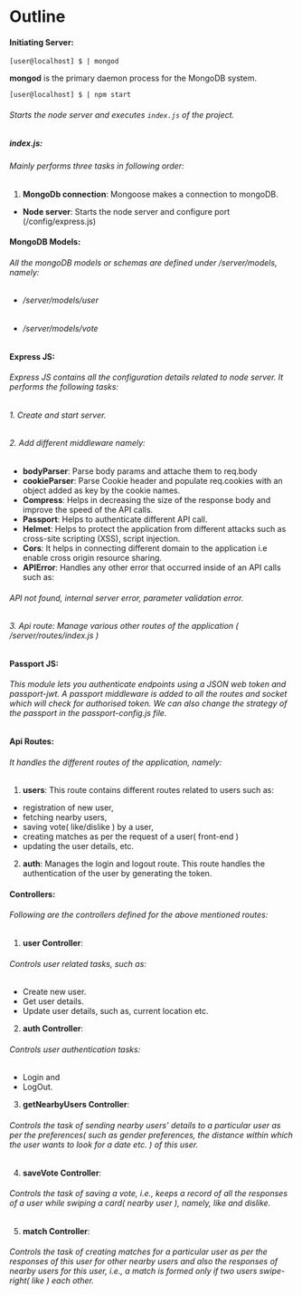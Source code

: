 # Outline

#### Initiating Server:
```
[user@localhost] $ | mongod
```
**mongod** is the primary daemon process for the MongoDB system.

```
[user@localhost] $ | npm start
```
###### Starts the node server and executes ```index.js``` of the project.

##### index.js:

###### Mainly performs three tasks in following order:

1. **MongoDb connection**: Mongoose makes a connection to mongoDB.
- **Node server**: Starts the node server and configure port (/config/express.js)


#### MongoDB Models:

###### All the mongoDB models or schemas are defined under /server/models, namely:
* ###### /server/models/user
* ###### /server/models/vote

#### Express JS:

###### Express JS contains all the configuration details related to node server. It performs the following tasks:

###### 1. Create and start server.
###### 2. Add different middleware namely:
* **bodyParser**: Parse body params and attache them to req.body
* **cookieParser**: Parse Cookie header and populate req.cookies with an object added as key by the cookie names.
* **Compress**: Helps in decreasing the size of the response body and improve the speed of 	the API calls.
* **Passport**: Helps to authenticate different API call.
* **Helmet**: Helps to protect the application from different attacks such as cross-site scripting (XSS), script injection.
* **Cors**: It helps in connecting different domain to the application i.e enable cross origin resource sharing.
* **APIError**: Handles any other error that occurred inside of an API calls such as:
###### API not found, internal server error, parameter validation error.

###### 3. Api route: Manage various other routes of the application ( /server/routes/index.js )

#### Passport JS:

###### This module lets you authenticate endpoints using a JSON web token and passport-jwt. A passport middleware is added to all the routes and socket which will check for authorised token. We can also change the strategy of the passport in the passport-config.js file.

#### Api Routes:

###### It handles the different routes of the application, namely:

1. **users**: This route contains different routes related to users such as:
  - registration of new user,
  - fetching nearby users,
  - saving vote( like/dislike ) by a user,
  - creating matches as per the request of a user( front-end )
  - updating the user details, etc.

2. **auth**: Manages the login and logout route. This route handles the authentication of the user by 		generating the token.

#### Controllers:

###### Following are the controllers defined for the above mentioned routes:

1. **user Controller**:
###### Controls user related tasks, such as:
  - Create new user.
  - Get user details.
  - Update user details, such as, current location etc.

2. **auth Controller**:
###### Controls user authentication tasks:
  - Login and
  - LogOut.

3. **getNearbyUsers Controller**:
###### Controls the task of sending nearby users’ details to a particular user as per the preferences( such as gender preferences, the distance within which the user wants to look for a date etc. ) of this user.

4. **saveVote Controller**:
###### Controls the task of saving a vote, i.e., keeps a record of all the responses of a user while swiping a card( nearby user ), namely, like and dislike.

5. **match Controller**:
###### Controls the task of creating matches for a particular user as per the responses of this user for other nearby users and also the responses of nearby users for this user, i.e., a match is formed only if two users swipe-right( like ) each other.
